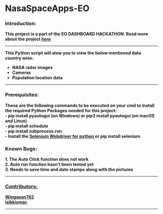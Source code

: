 # NasaSpaceApps-EO
<h3><b>Introduction:</h3><b>
This project is a part of the EO DASHBOARD HACKATHON. Read more about the project <a href="https://www.eodashboardhackathon.org/challenges/economic-impact/urban-societal-behavior-patterns-during-covid-19/teams/the-night-owls-3/project"> here </a>
<hr/>
<p>This Python script will alow you to view the below mentioned data country wise: </p>
<ul>
<li>NASA radar images</li>
<li>Cameras</li>
<li>Population location data</li>
</ul>
<hr/>

<h3><b>Prerequisites:</b></h3>
These are the following commands to be executed on your cmd to install the required Python Packages needed for this project:<br>
 - pip install pyautogui (on Windows) or pip3 install pyautogui (on macOS and Linux)<br>
 - pip install schedule<br>
 - pip install subprocess.run<br>
 - Install the <a href="https://pythonspot.com/selenium-install/"> Selenium Webdriver for python </a> or pip install selenium<br>
<h3><b>Known Bugs:</b></h3>
1. The Auto Click function does not work<br>
2. Auto run function hasn't been tested yet<br>
3. Needs to save time and date stamps along with the pictures
<hr>
<h3><b><u>Contributors:</u></b></h3>
<a href="https://github.com/Wingspan762">Wingspan762</a><br>
<a href="https://github.com/isikkiymac">isikkiymac</a>
<hr/>
